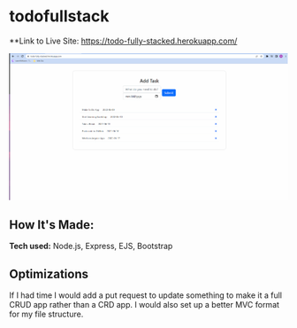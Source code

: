 # todofullstack

**Link to Live Site: https://todo-fully-stacked.herokuapp.com/


![screenshot of website](./todolist.gif)

## How It's Made:

**Tech used:** Node.js, Express, EJS, Bootstrap

## Optimizations
If I had time I would add a put request to update something to make it a full CRUD app rather than a CRD app. I would also set up a better MVC format for my file structure. 


